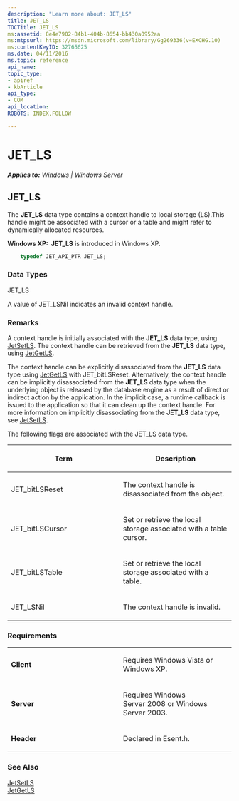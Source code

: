 ```yaml
---
description: "Learn more about: JET_LS"
title: JET_LS
TOCTitle: JET_LS
ms:assetid: 8e4e7902-84b1-404b-8654-bb430a0952aa
ms:mtpsurl: https://msdn.microsoft.com/library/Gg269336(v=EXCHG.10)
ms:contentKeyID: 32765625
ms.date: 04/11/2016
ms.topic: reference
api_name: 
topic_type: 
- apiref
- kbArticle
api_type: 
- COM
api_location: 
ROBOTS: INDEX,FOLLOW

---
```


# JET_LS


_**Applies to:** Windows | Windows Server_

## JET_LS

The **JET_LS** data type contains a context handle to local storage (LS).This handle might be associated with a cursor or a table and might refer to dynamically allocated resources.

**Windows XP:  JET_LS** is introduced in Windows XP.

```cpp
    typedef JET_API_PTR JET_LS;
```

### Data Types

JET_LS

A value of JET_LSNil indicates an invalid context handle.

### Remarks

A context handle is initially associated with the **JET_LS** data type, using [JetSetLS](./jetsetls-function.md). The context handle can be retrieved from the **JET_LS** data type, using [JetGetLS](./jetgetls-function.md).

The context handle can be explicitly disassociated from the **JET_LS** data type using [JetGetLS](./jetgetls-function.md) with JET_bitLSReset. Alternatively, the context handle can be implicitly disassociated from the **JET_LS** data type when the underlying object is released by the database engine as a result of direct or indirect action by the application. In the implicit case, a runtime callback is issued to the application so that it can clean up the context handle. For more information on implicitly disassociating from the **JET_LS** data type, see [JetSetLS](./jetsetls-function.md).

The following flags are associated with the JET_LS data type.

<table>
<colgroup>
<col style="width: 50%" />
<col style="width: 50%" />
</colgroup>
<thead>
<tr class="header">
<th><p>Term</p></th>
<th><p>Description</p></th>
</tr>
</thead>
<tbody>
<tr class="odd">
<td><p>JET_bitLSReset</p></td>
<td><p>The context handle is disassociated from the object.</p></td>
</tr>
<tr class="even">
<td><p>JET_bitLSCursor</p></td>
<td><p>Set or retrieve the local storage associated with a table cursor.</p></td>
</tr>
<tr class="odd">
<td><p>JET_bitLSTable</p></td>
<td><p>Set or retrieve the local storage associated with a table.</p></td>
</tr>
<tr class="even">
<td><p>JET_LSNil</p></td>
<td><p>The context handle is invalid.</p></td>
</tr>
</tbody>
</table>


### Requirements

<table>
<colgroup>
<col style="width: 50%" />
<col style="width: 50%" />
</colgroup>
<tbody>
<tr class="odd">
<td><p><strong>Client</strong></p></td>
<td><p>Requires Windows Vista or Windows XP.</p></td>
</tr>
<tr class="even">
<td><p><strong>Server</strong></p></td>
<td><p>Requires Windows Server 2008 or Windows Server 2003.</p></td>
</tr>
<tr class="odd">
<td><p><strong>Header</strong></p></td>
<td><p>Declared in Esent.h.</p></td>
</tr>
</tbody>
</table>


### See Also

[JetSetLS](./jetsetls-function.md)  
[JetGetLS](./jetgetls-function.md)
